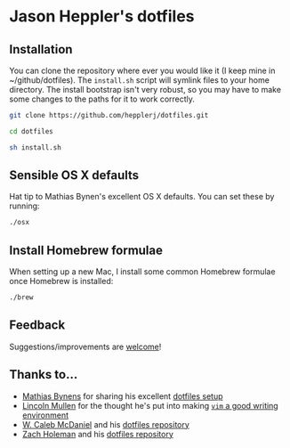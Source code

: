 # Jason Heppler's dotfiles

## Installation

You can clone the repository where ever you would like it (I keep mine
in ~/github/dotfiles). The `install.sh` script will symlink files to
your home directory. The install bootstrap isn't very robust, so you may
have to make some changes to the paths for it to work correctly.

```bash
git clone https://github.com/hepplerj/dotfiles.git

cd dotfiles

sh install.sh
```

## Sensible OS X defaults

Hat tip to Mathias Bynen's excellent OS X defaults. You can set these
by running:

```bash
./osx
```

## Install Homebrew formulae

When setting up a new Mac, I install some common Homebrew formulae once
Homebrew is installed:

```bash
./brew
```

## Feedback

Suggestions/improvements are
[welcome](https://github.com/hepplerj/dotfiles/issues)!

## Thanks to...

* [Mathias Bynens](http://mathiasbynens.be) for sharing his excellent [dotfiles setup](https://github.com/mathiasbynens/dotfiles)
* [Lincoln Mullen](http://lincolnmullen.com/) for the thought he's put into making [`vim` a good writing environment](http://lincolnmullen.com/blog/writing-in-vim-with-placeholders-and-quickfix/)
* [W. Caleb McDaniel](http://wcm1.web.rice.edu) and his [dotfiles repository](https://github.com/wcaleb/dotfiles)
* [Zach Holeman](http://zachholman.com) and his [dotfiles repository](https://github.com/holman/dotfiles)
